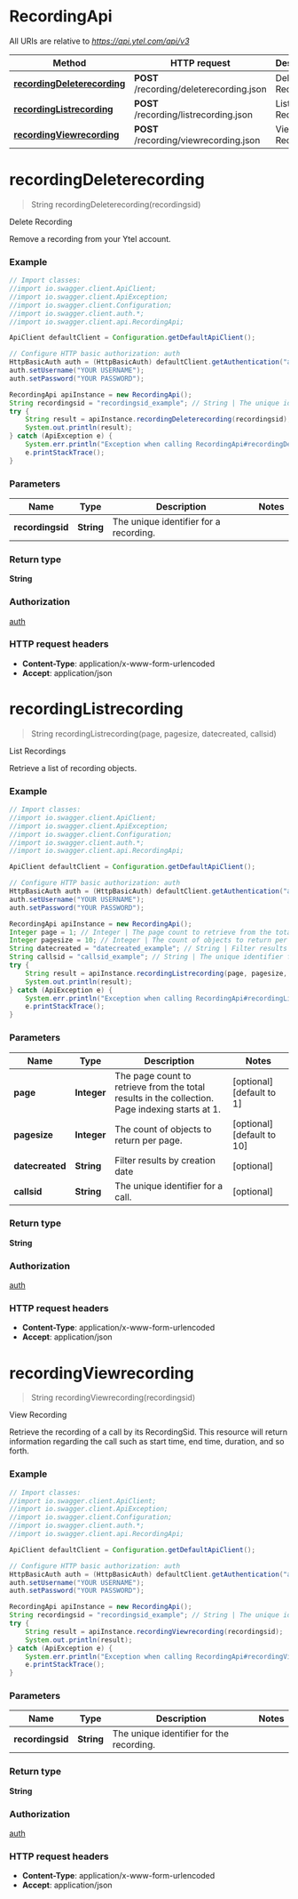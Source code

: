 # RecordingApi

All URIs are relative to *https://api.ytel.com/api/v3*

Method | HTTP request | Description
------------- | ------------- | -------------
[**recordingDeleterecording**](RecordingApi.md#recordingDeleterecording) | **POST** /recording/deleterecording.json | Delete Recording
[**recordingListrecording**](RecordingApi.md#recordingListrecording) | **POST** /recording/listrecording.json | List Recordings
[**recordingViewrecording**](RecordingApi.md#recordingViewrecording) | **POST** /recording/viewrecording.json | View Recording


<a name="recordingDeleterecording"></a>
# **recordingDeleterecording**
> String recordingDeleterecording(recordingsid)

Delete Recording

Remove a recording from your Ytel account.

### Example
```java
// Import classes:
//import io.swagger.client.ApiClient;
//import io.swagger.client.ApiException;
//import io.swagger.client.Configuration;
//import io.swagger.client.auth.*;
//import io.swagger.client.api.RecordingApi;

ApiClient defaultClient = Configuration.getDefaultApiClient();

// Configure HTTP basic authorization: auth
HttpBasicAuth auth = (HttpBasicAuth) defaultClient.getAuthentication("auth");
auth.setUsername("YOUR USERNAME");
auth.setPassword("YOUR PASSWORD");

RecordingApi apiInstance = new RecordingApi();
String recordingsid = "recordingsid_example"; // String | The unique identifier for a recording.
try {
    String result = apiInstance.recordingDeleterecording(recordingsid);
    System.out.println(result);
} catch (ApiException e) {
    System.err.println("Exception when calling RecordingApi#recordingDeleterecording");
    e.printStackTrace();
}
```

### Parameters

Name | Type | Description  | Notes
------------- | ------------- | ------------- | -------------
 **recordingsid** | **String**| The unique identifier for a recording. |

### Return type

**String**

### Authorization

[auth](../README.md#auth)

### HTTP request headers

 - **Content-Type**: application/x-www-form-urlencoded
 - **Accept**: application/json

<a name="recordingListrecording"></a>
# **recordingListrecording**
> String recordingListrecording(page, pagesize, datecreated, callsid)

List Recordings

Retrieve a list of recording objects.

### Example
```java
// Import classes:
//import io.swagger.client.ApiClient;
//import io.swagger.client.ApiException;
//import io.swagger.client.Configuration;
//import io.swagger.client.auth.*;
//import io.swagger.client.api.RecordingApi;

ApiClient defaultClient = Configuration.getDefaultApiClient();

// Configure HTTP basic authorization: auth
HttpBasicAuth auth = (HttpBasicAuth) defaultClient.getAuthentication("auth");
auth.setUsername("YOUR USERNAME");
auth.setPassword("YOUR PASSWORD");

RecordingApi apiInstance = new RecordingApi();
Integer page = 1; // Integer | The page count to retrieve from the total results in the collection. Page indexing starts at 1.
Integer pagesize = 10; // Integer | The count of objects to return per page.
String datecreated = "datecreated_example"; // String | Filter results by creation date
String callsid = "callsid_example"; // String | The unique identifier for a call.
try {
    String result = apiInstance.recordingListrecording(page, pagesize, datecreated, callsid);
    System.out.println(result);
} catch (ApiException e) {
    System.err.println("Exception when calling RecordingApi#recordingListrecording");
    e.printStackTrace();
}
```

### Parameters

Name | Type | Description  | Notes
------------- | ------------- | ------------- | -------------
 **page** | **Integer**| The page count to retrieve from the total results in the collection. Page indexing starts at 1. | [optional] [default to 1]
 **pagesize** | **Integer**| The count of objects to return per page. | [optional] [default to 10]
 **datecreated** | **String**| Filter results by creation date | [optional]
 **callsid** | **String**| The unique identifier for a call. | [optional]

### Return type

**String**

### Authorization

[auth](../README.md#auth)

### HTTP request headers

 - **Content-Type**: application/x-www-form-urlencoded
 - **Accept**: application/json

<a name="recordingViewrecording"></a>
# **recordingViewrecording**
> String recordingViewrecording(recordingsid)

View Recording

Retrieve the recording of a call by its RecordingSid. This resource will return information regarding the call such as start time, end time, duration, and so forth.

### Example
```java
// Import classes:
//import io.swagger.client.ApiClient;
//import io.swagger.client.ApiException;
//import io.swagger.client.Configuration;
//import io.swagger.client.auth.*;
//import io.swagger.client.api.RecordingApi;

ApiClient defaultClient = Configuration.getDefaultApiClient();

// Configure HTTP basic authorization: auth
HttpBasicAuth auth = (HttpBasicAuth) defaultClient.getAuthentication("auth");
auth.setUsername("YOUR USERNAME");
auth.setPassword("YOUR PASSWORD");

RecordingApi apiInstance = new RecordingApi();
String recordingsid = "recordingsid_example"; // String | The unique identifier for the recording.
try {
    String result = apiInstance.recordingViewrecording(recordingsid);
    System.out.println(result);
} catch (ApiException e) {
    System.err.println("Exception when calling RecordingApi#recordingViewrecording");
    e.printStackTrace();
}
```

### Parameters

Name | Type | Description  | Notes
------------- | ------------- | ------------- | -------------
 **recordingsid** | **String**| The unique identifier for the recording. |

### Return type

**String**

### Authorization

[auth](../README.md#auth)

### HTTP request headers

 - **Content-Type**: application/x-www-form-urlencoded
 - **Accept**: application/json

